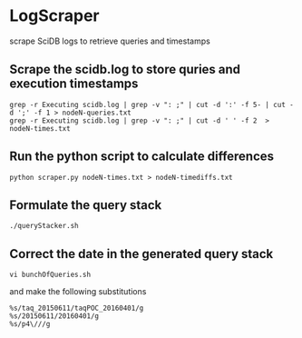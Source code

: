 # LogScraper
scrape SciDB logs to retrieve queries and timestamps

## Scrape the scidb.log to store quries and execution timestamps
```
grep -r Executing scidb.log | grep -v ": ;" | cut -d ':' -f 5- | cut -d ';' -f 1 > nodeN-queries.txt
grep -r Executing scidb.log | grep -v ": ;" | cut -d ' ' -f 2  > nodeN-times.txt
```

## Run the python script to calculate differences
```
python scraper.py nodeN-times.txt > nodeN-timediffs.txt
```

## Formulate the query stack
```
./queryStacker.sh
```

## Correct the date in the generated query stack
```
vi bunchOfQueries.sh
```
and make the following substitutions
```
%s/taq_20150611/taqPOC_20160401/g
%s/20150611/20160401/g
%s/p4\///g
```
